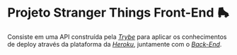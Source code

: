 # Projeto Stranger Things Front-End 🛼

Consiste em uma API construída pela _[Trybe](https://www.betrybe.com)_ para aplicar os conhecimentos de deploy através da plataforma da _[Heroku](https://www.heroku.com/)_, juntamente com o _[Back-End](https://github.com/felmartins1985/stranger-things-back-end)_. 
